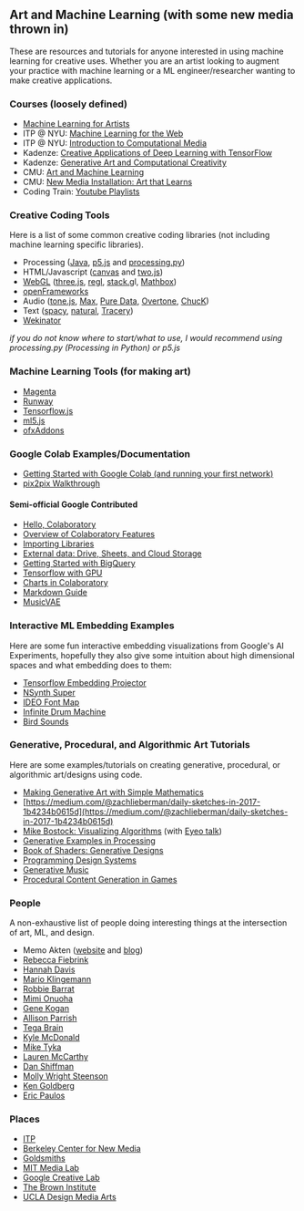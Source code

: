 ## Art and Machine Learning (with some new media thrown in)

These are resources and tutorials for anyone interested in using machine learning for creative uses. Whether you are an artist looking to augment your practice with machine learning or a ML engineer/researcher wanting to make creative applications.

### Courses (loosely defined)

* [Machine Learning for Artists](https://ml4a.github.io/classes/)
* ITP @ NYU: [Machine Learning for the Web](https://github.com/yining1023/machine-learning-for-the-web)
* ITP @ NYU: [Introduction to Computational Media](https://github.com/ITPNYU/ICM-2018)
* Kadenze: [Creative Applications of Deep Learning with TensorFlow](https://www.kadenze.com/programs/creative-applications-of-deep-learning-with-tensorflow)
* Kadenze: [Generative Art and Computational Creativity](https://www.kadenze.com/programs/generative-art-and-computational-creativity)
* CMU: [Art and Machine Learning](https://sites.google.com/site/artml2018/lectures)
* CMU: [New Media Installation: Art that Learns](https://artthatlearns.wordpress.com/syllabus/)
* Coding Train: [Youtube Playlists](https://www.youtube.com/user/shiffman/playlists?shelf_id=16&sort=dd&view=50)

### Creative Coding Tools

Here is a list of some common creative coding libraries (not including machine learning specific libraries).

- Processing ([Java](https://processing.org/), [p5.js](https://p5js.org/) and [processing.py](http://py.processing.org/))
- HTML/Javascript ([canvas](https://developer.mozilla.org/en-US/docs/Web/API/Canvas_API/Tutorial) and [two.js](https://two.js.org/))
- [WebGL](https://github.com/sjfricke/awesome-webgl) ([three.js](https://threejs.org/), [regl](http://regl.party/), [stack.g](http://stack.gl/)l, [Mathbox](https://github.com/unconed/mathbox))
- [openFrameworks](http://openframeworks.cc/)
- Audio ([tone.js](https://tonejs.github.io/), [Max](https://cycling74.com/products/max/), [Pure Data](https://puredata.info/), [Overtone](https://overtone.github.io/), [ChucK](http://chuck.cs.princeton.edu/))
- Text ([spacy](https://spacy.io/), [natural](https://github.com/NaturalNode/natural), [Tracery](http://tracery.io/))
- [Wekinator](http://www.wekinator.org/)

*if you do not know where to start/what to use, I would recommend using processing.py (Processing in Python) or p5.js*


### Machine Learning Tools (for making art)

* [Magenta](https://magenta.tensorflow.org/)
* [Runway](https://runwayapp.ai/)
* [Tensorflow.js](https://js.tensorflow.org/)
* [ml5.js](https://ml5js.org/)
* [ofxAddons](http://ofxaddons.com/categories/14-machine-learning)


### Google Colab Examples/Documentation

- [Getting Started with Google Colab (and running your first network)](https://colab.research.google.com/drive/1TzaPS3jvRadN-URLbQ9nD1ZNoZktfNRy)
- [pix2pix Walkthrough](https://drive.google.com/file/d/16UoYX16K_cuXjEdd29zm1ZEMwEE4OSPI/view?usp=sharing)

#### Semi-official Google Contributed

- [Hello, Colaboratory](https://colab.research.google.com/notebooks/welcome.ipynb)
- [Overview of Colaboratory Features](https://colab.research.google.com/notebooks/basic_features_overview.ipynb)
- [Importing Libraries](https://colab.research.google.com/notebooks/snippets/importing_libraries.ipynb)
- [External data: Drive, Sheets, and Cloud Storage](https://colab.research.google.com/notebooks/io.ipynb)
- [Getting Started with BigQuery](https://colab.research.google.com/notebooks/bigquery.ipynb)
- [Tensorflow with GPU](https://colab.research.google.com/notebooks/gpu.ipynb)
- [Charts in Colaboratory](https://colab.research.google.com/notebooks/charts.ipynb)
- [Markdown Guide](https://colab.research.google.com/notebooks/markdown_guide.ipynb)
- [MusicVAE](https://colab.research.google.com/notebooks/magenta/music_vae/music_vae.ipynb)

### Interactive ML Embedding Examples

Here are some fun interactive embedding visualizations from Google's AI Experiments, hopefully they also give some intuition about high dimensional spaces and what embedding does to them:

- [Tensorflow Embedding Projector](http://projector.tensorflow.org/)
- [NSynth Super](https://nsynthsuper.withgoogle.com/)
- [IDEO Font Map](http://fontmap.ideo.com/)
- [Infinite Drum Machine](https://experiments.withgoogle.com/ai/drum-machine/view/)
- [Bird Sounds](https://experiments.withgoogle.com/ai/bird-sounds/view/)

### Generative, Procedural, and Algorithmic Art Tutorials

Here are some examples/tutorials on creating generative, procedural, or algorithmic art/designs using code.

- [Making Generative Art with Simple Mathematics](http://www.hailpixel.com/articles/generative-art-simple-mathematics)
- [https://medium.com/@zachlieberman/daily-sketches-in-2017-1b4234b0615d](https://medium.com/@zachlieberman/daily-sketches-in-2017-1b4234b0615d)
- [Mike Bostock: Visualizing Algorithms](https://bost.ocks.org/mike/algorithms/) (with [Eyeo talk](https://vimeo.com/112319901))
- [Generative Examples in Processing](https://github.com/digitalcoleman/generativeExamples)
- [Book of Shaders: Generative Designs](https://thebookofshaders.com/10/)
- [Programming Design Systems](https://programmingdesignsystems.com/)
- [Generative Music](https://teropa.info/loop/#/title)
- [Procedural Content Generation in Games](http://pcgbook.com/)

### People

A non-exhaustive list of people doing interesting things at the intersection of art, ML, and design.

* Memo Akten ([website](http://www.memo.tv/works/) and [blog](https://medium.com/@memoakten))
* [Rebecca Fiebrink](https://www.doc.gold.ac.uk/~mas01rf/homepage/)
* [Hannah Davis](http://www.hannahishere.com/)
* [Mario Klingemann](http://quasimondo.com/)
* [Robbie Barrat](https://robbiebarrat.github.io/)
* [Mimi Onuoha](http://mimionuoha.com/)
* [Gene Kogan](http://genekogan.com/)
* [Allison Parrish](https://www.decontextualize.com/)
* [Tega Brain](http://tegabrain.com/)
* [Kyle McDonald](http://kylemcdonald.net/)
* [Mike Tyka](http://www.miketyka.com/)
* [Lauren McCarthy](http://lauren-mccarthy.com/)
* [Dan Shiffman](https://shiffman.net/)
* [Molly Wright Steenson](http://www.girlwonder.com/)
* [Ken Goldberg](https://goldberg.berkeley.edu/)
* [Eric Paulos](http://www.paulos.net/index.html)


### Places

* [ITP](https://tisch.nyu.edu/itp)
* [Berkeley Center for New Media](http://bcnm.berkeley.edu/)
* [Goldsmiths](https://www.gold.ac.uk/computing/)
* [MIT Media Lab](https://www.media.mit.edu/)
* [Google Creative Lab](https://www.creativelab5.com/)
* [The Brown Institute](https://brown.columbia.edu/)
* [UCLA Design Media Arts](http://dma.ucla.edu/)
